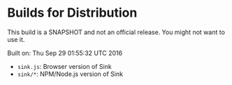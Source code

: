 # Builds for Distribution

This build is a SNAPSHOT and not an official release.  You might not want to use it.

Built on: Thu Sep 29 01:55:32 UTC 2016

* `sink.js`: Browser version of Sink
* `sink/*`: NPM/Node.js version of Sink
